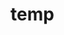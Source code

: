# temp















































































































































































































































































































































































































































































